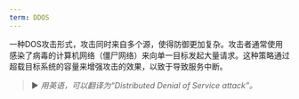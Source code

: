 ```yaml
---
term: DDOS
---
```


一种DOS攻击形式，攻击同时来自多个源，使得防御更加复杂。攻击者通常使用感染了病毒的计算机网络（僵尸网络）来向单一目标发起大量请求。这种策略通过超载目标系统的容量来增强攻击的效果，以致于导致服务中断。

> ► *用英语，可以翻译为“Distributed Denial of Service attack”。*